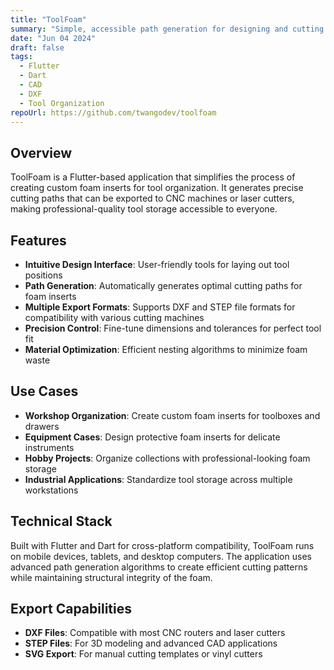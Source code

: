 ```yaml
---
title: "ToolFoam"
summary: "Simple, accessible path generation for designing and cutting foam inserts for tools."
date: "Jun 04 2024"
draft: false
tags:
  - Flutter
  - Dart
  - CAD
  - DXF
  - Tool Organization
repoUrl: https://github.com/twangodev/toolfoam
---
```


## Overview

ToolFoam is a Flutter-based application that simplifies the process of creating custom foam inserts for tool organization. It generates precise cutting paths that can be exported to CNC machines or laser cutters, making professional-quality tool storage accessible to everyone.

## Features

- **Intuitive Design Interface**: User-friendly tools for laying out tool positions
- **Path Generation**: Automatically generates optimal cutting paths for foam inserts
- **Multiple Export Formats**: Supports DXF and STEP file formats for compatibility with various cutting machines
- **Precision Control**: Fine-tune dimensions and tolerances for perfect tool fit
- **Material Optimization**: Efficient nesting algorithms to minimize foam waste

## Use Cases

- **Workshop Organization**: Create custom foam inserts for toolboxes and drawers
- **Equipment Cases**: Design protective foam inserts for delicate instruments
- **Hobby Projects**: Organize collections with professional-looking foam storage
- **Industrial Applications**: Standardize tool storage across multiple workstations

## Technical Stack

Built with Flutter and Dart for cross-platform compatibility, ToolFoam runs on mobile devices, tablets, and desktop computers. The application uses advanced path generation algorithms to create efficient cutting patterns while maintaining structural integrity of the foam.

## Export Capabilities

- **DXF Files**: Compatible with most CNC routers and laser cutters
- **STEP Files**: For 3D modeling and advanced CAD applications
- **SVG Export**: For manual cutting templates or vinyl cutters